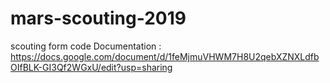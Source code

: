 # mars-scouting-2019
scouting form code
Documentation : https://docs.google.com/document/d/1feMjmuVHWM7H8U2qebXZNXLdfbOIfBLK-GI3Qf2WGxU/edit?usp=sharing
